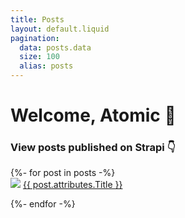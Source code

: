 ```yaml
---
title: Posts
layout: default.liquid
pagination:
  data: posts.data
  size: 100
  alias: posts
---
```


# Welcome, Atomic 👋

### View posts published on Strapi 👇

<div class="container">
    {%- for post in posts -%}
        <div class="post-container">
            <img src="{{ post.attributes.Featured_Image.data.attributes.formats.small.url }}" />
            <a href="/posts/{{ post.id }}/">{{ post.attributes.Title }}</a>
            <p>
        </div>
    {%- endfor -%}
</div>
